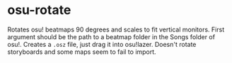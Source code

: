 # osu-rotate

Rotates osu! beatmaps 90 degrees and scales to fit vertical monitors. First argument should be the path to a beatmap folder in the Songs folder of osu!. Creates a `.osz` file, just drag it into osu!lazer. Doesn't rotate storyboards and some maps seem to fail to import.
